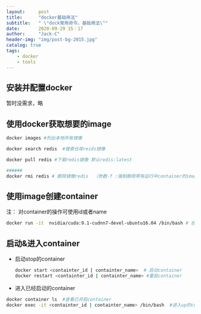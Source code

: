 ```yaml
---
layout:     post
title:      "docker基础用法"
subtitle:   " \"dock常用命令，基础用法\""
date:       2020-09-29 15：17
author:     "Jack-C"
header-img: "img/post-bg-2015.jpg"
catalog: true
tags:
    - docker
    - tools
---
```




## 安装并配置docker

暂时没需求，略

## 使用docker获取想要的image

~~~bash
docker images #列出本地所有镜像

docker search redis  #搜索仓库reids镜像

docker pull redis #下载redis镜像 默认redis:latest

######
docker rmi redis # 删除镜像redis  （参数-f :强制删除带有运行中container的image）
~~~



## 使用image创建container

注： 对container的操作可使用id或者name

~~~bash
docker run -it  nvidia/cuda:9.1-cudnn7-devel-ubuntu16.04 /bin/bash # 创建并启动container， image形如：REPOSITORY:TAG  
~~~



## 启动&进入container

- 启动stop的container

  ~~~bash
  docker start <containter_id | containter_name>  # 启动container
  docker restart <containter_id | containter_name> #重启container
  ~~~

  

- 进入已经启动的container

~~~bash
docker container ls  #查看已开启container
docker exec -it <containter_id | containter_name> /bin/bash  #进入up的container，并通过sh交互
~~~

